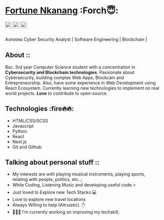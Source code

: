 # <a href="https://www.linkedin.com/in/fortune-gabriel-nkanang-59136421a/">Fortune Nkanang</a> :Forch😇:


<a href="https://www.linkedin.com/in/fortune-gabriel-nkanang-59136421a/">
  <img align="left" alt="Neel's Linkdein" width="22px" src="https://cdn.jsdelivr.net/npm/simple-icons@v3/icons/linkedin.svg" />
</a>
<a href="https://github.com/FortuneGN/">
  <img align="left" alt="Ashwani's Github" width="22px" src="https://cdn.jsdelivr.net/npm/simple-icons@v3/icons/github.svg" />
</a>
<a href="https://www.instagram.com/fortune.dev/">
  <img align="left" alt="Neel's Instagram" width="22px" src="https://cdn.jsdelivr.net/npm/simple-icons@v3/icons/instagram.svg" />
</a>

<br/>
<br/>

Aꜱᴘɪʀɪɴɢ Cyber Security Analyst | Software Engineering | Blockchain | 


## About ::
   Bsc. 3rd year Computer Science student with a concentration in <b> Cybersecurity and Blockchain technologies</b>. Passionate about Cybersecurity, building complex Web Apps, Blockcain and Entrepreneurship. Also, have some experience in Web Development using React Ecosystem. Currently learning new technologies to implement on real world projects. **Love** to contribute to open-source.

## Technologies :fire🔥🔥:
- HTML/CSS/SCSS
- Javascript
- Python.
- React
- Next.js
- Git and Github


## Talking about personal stuff ::
-  My interests are with playing musical instruments, playing sports, relating with people, politics, etc..;
- While Coding, Listening Music and developing useful code.⭐️
- Just loved to Explore new Tech Stacks.💻
- Love to explore new travel locations
- Always Willing to help (Altruistic). ✋
- 👨🏽‍💻 I’m currently working on improving my techskill;

